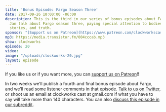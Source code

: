 ```yaml
---
title: 'Bonus Episode: Fargo Season Three'
date: 2017-09-26 10:00:00 -06:00
description: This is the third in our series of bonus episodes about Fargo! Paul and
  Jan talk about Fargo season three, paying special attention to bodies, coincidences,
  stories, and truth.
sponsor: "[Support us on Patreon](https://www.patreon.com/clockworkscast)"
mp3: https://media.transistor.fm/004cccab.mp3
show: clockworks
episode: 20
video: 
image: "/uploads/clockworks-20.jpg"
layout: episode
---
```


If you like us or if you want more, you can [support us on Patreon](https://www.patreon.com/clockworkscast)!!

In two weeks we’ll publish a fourth and final bonus episode about Fargo, and we’ll read some listener comments in that episode. [Talk to us on Twitter](http://www.twitter.com/clockworkscast), or shoot us an email at clockworks cast at gmail.com if what you have to say will take more than 140 characters. You can also [discuss this episode in our subreddit](https://www.reddit.com/r/Goodstuff_fm/).
